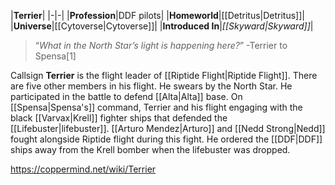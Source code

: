 |**Terrier**|
|-|-|
|**Profession**|DDF pilots|
|**Homeworld**|[[Detritus\|Detritus]]|
|**Universe**|[[Cytoverse\|Cytoverse]]|
|**Introduced In**|*[[Skyward\|Skyward]]*|

>“*What in the North Star’s light is happening here?*”
\-Terrier to Spensa[1]


Callsign **Terrier** is the flight leader of [[Riptide Flight\|Riptide Flight]]. There are five other members in his flight. He swears by the North Star.
He participated in the battle to defend [[Alta\|Alta]] base. On [[Spensa\|Spensa's]] command, Terrier and his flight engaging with the black [[Varvax\|Krell]] fighter ships that defended the [[Lifebuster\|lifebuster]]. [[Arturo Mendez\|Arturo]] and [[Nedd Strong\|Nedd]] fought alongside Riptide flight during this fight. He ordered the [[DDF\|DDF]] ships away from the Krell bomber when the lifebuster was dropped.




https://coppermind.net/wiki/Terrier